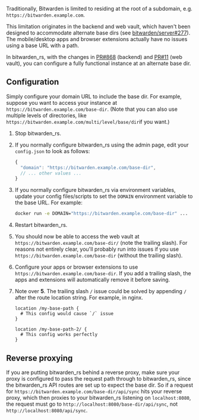 Traditionally, Bitwarden is limited to residing at the root of a subdomain, e.g. `https://bitwarden.example.com`.

This limitation originates in the backend and web vault, which haven't been designed to accommodate alternate base dirs (see [bitwarden/server#277](/bitwarden/server/issues/277)). The mobile/desktop apps and browser extensions actually have no issues using a base URL with a path.

In bitwarden_rs, with the changes in [PR#868](https://github.com/dani-garcia/bitwarden_rs/pull/868) (backend) and [PR#11](https://github.com/dani-garcia/bw_web_builds/pull/11) (web vault), you can configure a fully functional instance at an alternate base dir.

## Configuration

Simply configure your domain URL to include the base dir. For example, suppose you want to access your instance at `https://bitwarden.example.com/base-dir`. (Note that you can also use multiple levels of directories, like `https://bitwarden.example.com/multi/level/base/dir`if you want.)

1. Stop bitwarden_rs.
2. If you normally configure bitwarden_rs using the admin page, edit your `config.json` to look as follows:
    ```javascript
    {
      "domain": "https://bitwarden.example.com/base-dir",
      // ... other values ...
    }
    ```
3. If you normally configure bitwarden_rs via environment variables, update your config files/scripts to set the `DOMAIN` environment variable to the base URL. For example:
   ```sh
   docker run -e DOMAIN="https://bitwarden.example.com/base-dir" ...
   ```
4. Restart bitwarden_rs.
5. You should now be able to access the web vault at `https://bitwarden.example.com/base-dir/` (note the trailing slash). For reasons not entirely clear, you'll probably run into issues if you use `https://bitwarden.example.com/base-dir` (without the trailing slash).
6. Configure your apps or browser extensions to use `https://bitwarden.example.com/base-dir`. If you add a trailing slash, the apps and extensions will automatically remove it before saving.
7. Note over **5**. The trailing slash `/` issue could be solved by appending `/` after the route location string. For example, in nginx.

    ```
    location /my-base-path {
      # This config would cause `/` issue
    }
    
    location /my-base-path-2/ {
      # This config works perfectly
    }
    ```

## Reverse proxying

If you are putting bitwarden_rs behind a reverse proxy, make sure your proxy is configured to pass the request path through to bitwarden_rs, since the bitwarden_rs API routes are set up to expect the base dir. So if a request for `https://bitwarden.example.com/base-dir/api/sync` hits your reverse proxy, which then proxies to your bitwarden_rs listening on `localhost:8080`, the request must go to `http://localhost:8080/base-dir/api/sync`, not `http://localhost:8080/api/sync`.